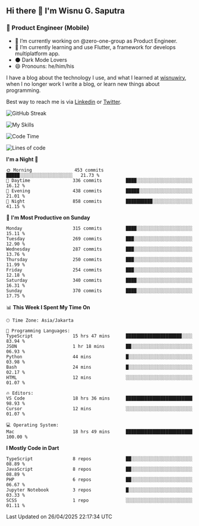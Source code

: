 ## Hi there 👋 I'm Wisnu G. Saputra

### :mobile_phone_off: Product Engineer (Mobile)

- 🔭 I’m currently working on @zero-one-group as Product Engineer.
- 🌱 I’m currently learning and use Flutter, a framework for develops multiplatform app.
- 🌑 Dark Mode Lovers
- 😄 Pronouns: he/him/his

I have a blog about the technology I use, and what I learned at [wisnuwiry](https://wisnuwiry.space/), when I no longer work I write a blog, or learn new things about programming.

Best way to reach me is via [Linkedin](https://www.linkedin.com/in/wisnu-saputra/) or [Twitter](https://twitter.com/wisnuwiry).

![GitHub Streak](https://streak-stats.demolab.com?user=wisnuwiry&theme=dark&hide_border=true)

![My Skills](https://skillicons.dev/icons?i=dart,flutter,kotlin,swift,go,js,css,neovim,git,linux&perline=5)

<!--START_SECTION:waka-->
![Code Time](http://img.shields.io/badge/Code%20Time-1%2C851%20hrs%205%20mins-blue)

![Lines of code](https://img.shields.io/badge/From%20Hello%20World%20I%27ve%20Written-4.0%20million%20lines%20of%20code-blue)

**I'm a Night 🦉** 

```text
🌞 Morning                453 commits         █████░░░░░░░░░░░░░░░░░░░░   21.73 % 
🌆 Daytime                336 commits         ████░░░░░░░░░░░░░░░░░░░░░   16.12 % 
🌃 Evening                438 commits         █████░░░░░░░░░░░░░░░░░░░░   21.01 % 
🌙 Night                  858 commits         ██████████░░░░░░░░░░░░░░░   41.15 % 
```
📅 **I'm Most Productive on Sunday** 

```text
Monday                   315 commits         ████░░░░░░░░░░░░░░░░░░░░░   15.11 % 
Tuesday                  269 commits         ███░░░░░░░░░░░░░░░░░░░░░░   12.90 % 
Wednesday                287 commits         ███░░░░░░░░░░░░░░░░░░░░░░   13.76 % 
Thursday                 250 commits         ███░░░░░░░░░░░░░░░░░░░░░░   11.99 % 
Friday                   254 commits         ███░░░░░░░░░░░░░░░░░░░░░░   12.18 % 
Saturday                 340 commits         ████░░░░░░░░░░░░░░░░░░░░░   16.31 % 
Sunday                   370 commits         ████░░░░░░░░░░░░░░░░░░░░░   17.75 % 
```


📊 **This Week I Spent My Time On** 

```text
🕑︎ Time Zone: Asia/Jakarta

💬 Programming Languages: 
TypeScript               15 hrs 47 mins      █████████████████████░░░░   83.94 % 
JSON                     1 hr 18 mins        ██░░░░░░░░░░░░░░░░░░░░░░░   06.93 % 
Python                   44 mins             █░░░░░░░░░░░░░░░░░░░░░░░░   03.98 % 
Bash                     24 mins             █░░░░░░░░░░░░░░░░░░░░░░░░   02.17 % 
HTML                     12 mins             ░░░░░░░░░░░░░░░░░░░░░░░░░   01.07 % 

🔥 Editors: 
VS Code                  18 hrs 36 mins      █████████████████████████   98.93 % 
Cursor                   12 mins             ░░░░░░░░░░░░░░░░░░░░░░░░░   01.07 % 

💻 Operating System: 
Mac                      18 hrs 49 mins      █████████████████████████   100.00 % 
```

**I Mostly Code in Dart** 

```text
TypeScript               8 repos             ██░░░░░░░░░░░░░░░░░░░░░░░   08.89 % 
JavaScript               8 repos             ██░░░░░░░░░░░░░░░░░░░░░░░   08.89 % 
PHP                      6 repos             ██░░░░░░░░░░░░░░░░░░░░░░░   06.67 % 
Jupyter Notebook         3 repos             █░░░░░░░░░░░░░░░░░░░░░░░░   03.33 % 
SCSS                     1 repo              ░░░░░░░░░░░░░░░░░░░░░░░░░   01.11 % 
```




 Last Updated on 26/04/2025 22:17:34 UTC
<!--END_SECTION:waka-->
